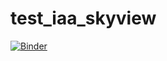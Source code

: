 # test_iaa_skyview

[![Binder](https://mybinder.org/badge_logo.svg)](https://mybinder.org/v2/gh/jmoldon/test_iaa_skyview/HEAD?urlpath=lab/tree/iaa_skyview.ipynb)
